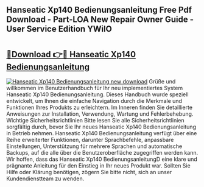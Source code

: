 ## Hanseatic Xp140 Bedienungsanleitung Free Pdf Download - Part-LOA New Repair Owner Guide - User Service Edition YWilO

# <h2><a href="http://df4wm19.blite.top/?on=Hanseatic+Xp140+Bedienungsanleitung">🔗Download 👉🔴 Hanseatic Xp140 Bedienungsanleitung</a></h2>

[![Hanseatic Xp140 Bedienungsanleitung new download](https://i.imgur.com/lujVjoI.png)](http://df4wm19.blite.top/?on=Hanseatic+Xp140+Bedienungsanleitung)
Grüße und willkommen im Benutzerhandbuch für Ihr neu implementiertes System Hanseatic Xp140 Bedienungsanleitung. Dieses Handbuch wurde speziell entwickelt, um Ihnen die einfache Navigation durch die Merkmale und Funktionen Ihres Produkts zu erleichtern. Im Inneren finden Sie detaillierte Anweisungen zur Installation, Verwendung, Wartung und Fehlerbehebung. Wichtige Sicherheitsrichtlinien Bitte lesen Sie alle Sicherheitsrichtlinien sorgfältig durch, bevor Sie Ihr neues Hanseatic Xp140 Bedienungsanleitung in Betrieb nehmen. Hanseatic Xp140 Bedienungsanleitung verfügt über eine Reihe erweiterter Funktionen, darunter Sprachbefehle, anpassbare Einstellungen, Unterstützung für mehrere Sprachen und automatische Backups, auf die alle über die Benutzeroberfläche zugegriffen werden kann. Wir hoffen, dass das Hanseatic Xp140 BedienungsanleitungD eine klare und prägnante Anleitung für den Einstieg in Ihr neues Produkt war. Sollten Sie Hilfe oder Klärung benötigen, zögern Sie bitte nicht, sich an unser Kundendienstteam zu wenden.
